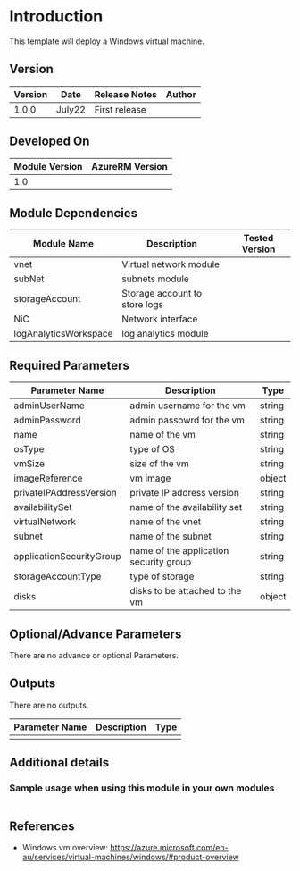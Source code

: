 # Introduction 
This template will deploy a Windows virtual machine.

## Version
| Version | Date | Release Notes | Author |
|---|---|---|---|
| 1.0.0 | July22 | First release |  |

## Developed On
| Module Version | AzureRM Version |
|---|---|
| 1.0 | |


## Module Dependencies

| Module Name | Description | Tested Version | 
|---|---|---|
| vnet | Virtual network module | | 
| subNet | subnets module | | 
| storageAccount | Storage account to store logs |  |
| NiC | Network interface |  |
| logAnalyticsWorkspace | log analytics module |  |


## Required Parameters

| Parameter Name | Description |  Type | 
|---|---|---|
| adminUserName | admin username for the vm | string |
| adminPassword | admin passowrd for the vm | string |
| name | name of the vm | string | 
| osType | type of OS | string |
| vmSize | size of the vm | string |
| imageReference | vm image | object | 
| privateIPAddressVersion | private IP address version | string | 
| availabilitySet | name of the availability set | string | 
| virtualNetwork | name of the vnet | string |
| subnet | name of the subnet | string | 
| applicationSecurityGroup | name of the application security group | string | 
| storageAccountType | type of storage | string |
| disks | disks to be attached to the vm | object | 


## Optional/Advance Parameters

There are no advance or optional Parameters.



## Outputs
There are no outputs.

| Parameter Name | Description | Type | 
|---|---|---|
|  |  |  |

## Additional details
### Sample usage when using this module in your own modules

```

```

## References

- Windows vm overview: https://azure.microsoft.com/en-au/services/virtual-machines/windows/#product-overview


